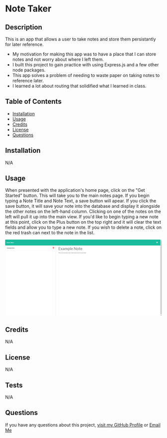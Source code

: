 # Note Taker
## Description

This is an app that allows a user to take notes and store them persistantly for later reference.

- My motivation for making this app was to have a place that I can store notes and not worry about where I left them.
- I built this project to gain practice with using Express.js and a few other node packages.
- This app solves a problem of needing to waste paper on taking notes to reference later.
- I learned a lot about routing that solidified what I learned in class.

## Table of Contents

- [Installation](#installation)
- [Usage](#usage)
- [Credits](#credits)
- [License](#license)
- [Questions](#questions)

## Installation

N/A

## Usage

When presented with the application's home page, click on the "Get Started" button. This will take you to the main notes page. If you begin typing a Note Title and Note Text, a save button will apear. If you click the save button, it will save your note into the database and display it alongside the other notes on the left-hand column. Clicking on one of the notes on the left will pull it up into the main view. If you'd like to begin typing a new note at this point, click on the Plus button on the top right and it will clear the text fields and allow you to type a new note. If you wish to delete a note, click on the red trash can next to the note in the list.

![screenshot](assets/images/screenshot.png)

## Credits


N/A
## License

N/A

## Tests

N/A

## Questions

If you have any questions about this project, [visit my GitHub Profile](https://github.com/TuinderJ/) or [Email Me](mailto:joshua.tuinder@gmail.com)
